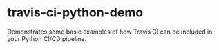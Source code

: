 # travis-ci-python-demo
Demonstrates some basic examples of how Travis CI can be included in your Python CI/CD pipeline.
